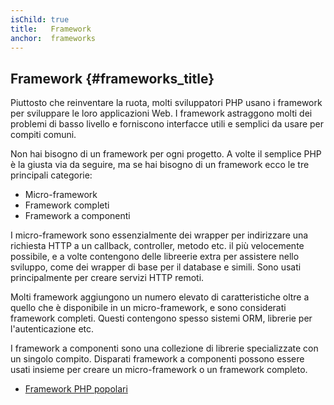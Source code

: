 ```yaml
---
isChild: true
title:   Framework
anchor:  frameworks
---
```


## Framework {#frameworks_title}

Piuttosto che reinventare la ruota, molti sviluppatori PHP usano i framework per
sviluppare le loro applicazioni Web. I framework astraggono molti dei problemi
di basso livello e forniscono interfacce utili e semplici da usare per compiti
comuni.

Non hai bisogno di un framework per ogni progetto. A volte il semplice PHP è la
giusta via da seguire, ma se hai bisogno di un framework ecco le tre principali
categorie:

* Micro-framework
* Framework completi
* Framework a componenti

I micro-framework sono essenzialmente dei wrapper per indirizzare una richiesta
HTTP a un callback, controller, metodo etc. il più velocemente possibile, e a
volte contengono delle libreerie extra per assistere nello sviluppo, come dei
wrapper di base per il database e simili. Sono usati principalmente per creare
servizi HTTP remoti.

Molti framework aggiungono un numero elevato di caratteristiche oltre a quello
che è disponibile in un micro-framework, e sono considerati framework completi.
Questi contengono spesso sistemi ORM, librerie per l'autenticazione etc.

I framework a componenti sono una collezione di librerie specializzate con un
singolo compito. Disparati framework a componenti possono essere usati insieme
per creare un micro-framework o un framework completo.

* [Framework PHP popolari](https://github.com/codeguy/php-the-right-way/wiki/Frameworks)
